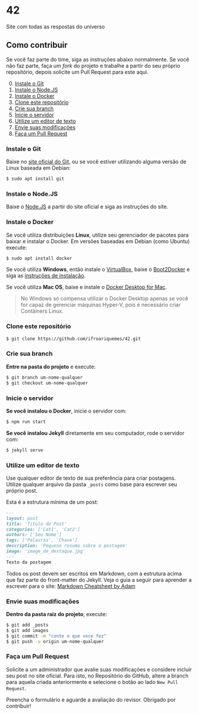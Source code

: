 # 42
Site com todas as respostas do universo

## Como contribuir

Se você faz parte do time, siga as instruções abaixo normalmente. Se você não faz parte, faça um _fork_ do projeto e trabalhe a partir do seu próprio repositório, depois solicite um Pull Request para este aqui.

0. [Instale o Git](#instale-o-git)
1. [Instale o Node.JS](#instale-o-node-js)
2. [Instale o Docker](#instale-o-docker)
3. [Clone este repositório](#clone-este-repositorio)
4. [Crie sua branch](#crie-sua-branch)
5. [Inicie o servidor](#inicie-o-servidor)
6. [Utilize um editor de texto](#utilize-um-editor-de-texto)
7. [Envie suas modificações](#envie-suas-modificacoes)
8. [Faça um Pull Request](#faca-um-pull-request)

### Instale o Git

Baixe no [site oficial do Git](https://git-scm.com/downloads), ou se você estiver utilizando alguma versão de Linux baseada em Debian:

```bash
$ sudo apt install git
```

### Instale o Node.JS

Baixe o [Node.JS](https://nodejs.org) a partir do site oficial e siga as instruções do site.

### Instale o Docker

Se você utiliza distribuições **Linux**, utilize seu gerenciador de pacotes para baixar e instalar o Docker. Em versões baseadas em Debian (como Ubuntu) execute:

```bash
$ sudo apt install docker
```

Se você utiliza **Windows**, então instale o [VirtualBox](https://www.virtualbox.org), baixe o [Boot2Docker](https://github.com/boot2docker/boot2docker) e siga as [instruções de instalação](https://github.com/boot2docker/boot2docker#installation).

Se você utiliza **Mac OS**, baixe e instale o [Docker Desktop for Mac](https://hub.docker.com/?overlay=onboarding).

> No Windows só compensa utilizar o Docker Desktop apenas se você for capaz de gerenciar máquinas Hyper-V, pois é necessário criar Contâiners Linux.

### Clone este repositório

```bash
$ git clone https://github.com/ifroariquemes/42.git
```

### Crie sua branch

**Entre na pasta do projeto** e execute:

```bash
$ git branch um-nome-qualquer
$ git checkout um-nome-qualquer
```

### Inicie o servidor

**Se você instalou o Docker**, inicie o servidor com:

```bash
$ npm run start
```

**Se você instalou Jekyll** diretamente em seu computador, rode o servidor com:

```bash
$ jekyll serve
```

### Utilize um editor de texto

Use qualquer editor de texto de sua preferência para criar postagens. Utilize qualquer arquivo da pasta `_posts` como base para escrever seu próprio post. 

Esta é a estrutura mínima de um post:

```Markdown
---
layout: post
title: 'Titulo do Post'
categories: ['Cat1', 'Cat2']
authors: ['Seu Nome']
tags: ['Palavras', 'Chave']
description: 'Pequeno resumo sobre a postagem'
image: 'image_de_destaque.jpg'
---
Texto da postagem
```

Todos os post devem ser escritos em Markdown, com a estrutura acima que faz parte do front-matter do Jekyll. Veja o guia a seguir para aprender a escrever para o site:
[Markdown Cheatsheet by Adam](https://github.com/adam-p/markdown-here/wiki/Markdown-Cheatsheet)

### Envie suas modificações

**Dentro da pasta raiz do projeto**, execute:

```bash
$ git add _posts
$ git add images
$ git commit -m "conte o que voce fez"
$ git push -u origin um-nome-qualquer
```

### Faça um Pull Request

Solicite a um administrador que avalie suas modificações e considere incluir seu post no site oficial. Para isto, no Repositório do GitHub, altere a branch para aquela criada anteriormente e selecione o botão ao lado `New Pull Request`.

Preencha o formulário e aguarde a avaliação do revisor. Obrigado por contribuir!
